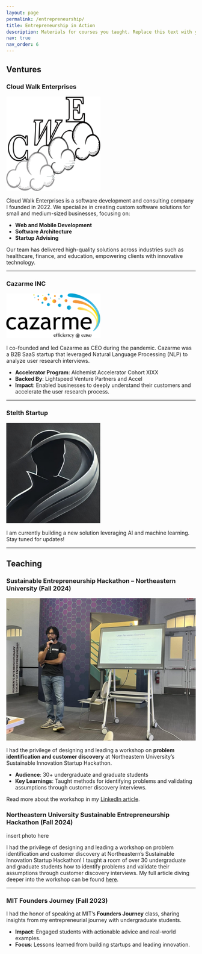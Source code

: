```yaml
---
layout: page
permalink: /entrepreneurship/
title: Entrepreneurship in Action
description: Materials for courses you taught. Replace this text with your description.
nav: true
nav_order: 6
---
```


## Ventures

### Cloud Walk Enterprises
<!-- ![Cloud Walk Enterprises Logo](../assets/img/entrepreneur/cwe_logo_scaled.jpg) -->
<img src="../assets/img/entrepreneur/cwe_logo_scaled.png" alt="CWE Logo" style="width: 250px; height: auto;">

Cloud Walk Enterprises is a software development and consulting company I founded in 2022. We specialize in creating custom software solutions for small and medium-sized businesses, focusing on:
- **Web and Mobile Development**
- **Software Architecture**
- **Startup Advising**

Our team has delivered high-quality solutions across industries such as healthcare, finance, and education, empowering clients with innovative technology.

---
### Cazarme INC
<!-- ![Cazarme Logo](../assets/img/entrepreneur/Cazarme_logo_transparent.png) -->
<img src="../assets/img/entrepreneur/Cazarme_logo_transparent.png" alt="Cazarme Logo" style="width: 250px; height: auto;">


I co-founded and led Cazarme as CEO during the pandemic. Cazarme was a B2B SaaS startup that leveraged Natural Language Processing (NLP) to analyze user research interviews. 
- **Accelerator Program**: Alchemist Accelerator Cohort XIXX
- **Backed By**: Lightspeed Venture Partners and Accel
- **Impact**: Enabled businesses to deeply understand their customers and accelerate the user research process.

---

### Stelth Startup  
<!-- ![Stealth Startup Logo](../assets/img/entrepreneur/stealth_mode.jpg) -->
<img src="../assets/img/entrepreneur/stealth_mode.jpg" alt="Stealth Mode" style="width: 250px; height: auto;">

I am currently building a new solution leveraging AI and machine learning. Stay tuned for updates!

---
## Teaching

### Sustainable Entrepreneurship Hackathon – Northeastern University (Fall 2024)
![Workshop Photo](../assets/img/entrepreneur/northeastern_class.jpg)

I had the privilege of designing and leading a workshop on **problem identification and customer discovery** at Northeastern University’s Sustainable Innovation Startup Hackathon. 
- **Audience**: 30+ undergraduate and graduate students
- **Key Learnings**: Taught methods for identifying problems and validating assumptions through customer discovery interviews.

Read more about the workshop in my [LinkedIn article](https://www.linkedin.com/pulse/problem-identification-customer-discovery-jadal-williams-rjn0e/?trackingId=fMiicdD7Q8GluJvrFjo6pQ%3D%3D).

### Northeastern University Sustainable Entrepreneurship Hackathon (Fall 2024)
insert photo here

I had the privilege of designing and leading a workshop on problem identification and customer discovery at Northeastern’s Sustainable Innovation Startup Hackathon! I taught a room of over 30 undergraduate and graduate students how to identify problems and validate their assumptions through customer discovery interviews. My full article diving deeper into the workshop can be found [here](https://www.linkedin.com/pulse/problem-identification-customer-discovery-jadal-williams-rjn0e/?trackingId=fMiicdD7Q8GluJvrFjo6pQ%3D%3D).

---

### MIT Founders Journey (Fall 2023)

I had the honor of speaking at MIT’s **Founders Journey** class, sharing insights from my entrepreneurial journey with undergraduate students. 
- **Impact**: Engaged students with actionable advice and real-world examples.
- **Focus**: Lessons learned from building startups and leading innovation.
